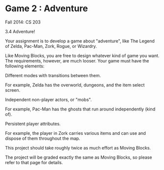 Game 2 : Adventure
===================
Fall 2014: CS 203

3.4 Adventure!

Your assignment is to develop a game about "adventure", like The Legend of Zelda, Pac-Man, Zork, Rogue, or Wizardry.

Like Moving Blocks, you are free to design whatever kind of game you want. The requirements, however, are much looser. Your game must have the following elements:

Different modes with transitions between them.

For example, Zelda has the overworld, dungeons, and the item select screen.

Independent non-player actors, or "mobs".

For example, Pac-Man has the ghosts that run around independently (kind of).

Persistent player attributes.

For example, the player in Zork carries various items and can use and dispose of them throughout the map.

This project should take roughly twice as much effort as Moving Blocks.

The project will be graded exactly the same as Moving Blocks, so please refer to that page for details.
